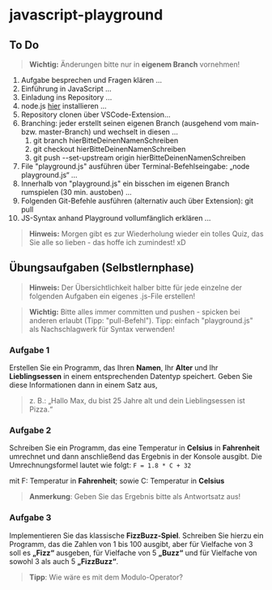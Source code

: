 # javascript-playground

## To Do

> **Wichtig:** Änderungen bitte nur in **eigenem Branch** vornehmen!

1. Aufgabe besprechen und Fragen klären ...
2. Einführung in JavaScript ...
3. Einladung ins Repository ...
4. node.js [hier](https://nodejs.org/en) installieren ...
5. Repository clonen über VSCode-Extension...
6. Branching: jeder erstellt seinen eigenen Branch (ausgehend vom main- bzw. master-Branch) und wechselt in diesen ...
   1. git branch hierBitteDeinenNamenSchreiben
   2. git checkout hierBitteDeinenNamenSchreiben
   3. git push --set-upstream origin hierBitteDeinenNamenSchreiben
7. File "playground.js" ausführen über Terminal-Befehlseingabe: „node playground.js“ ...
8. Innerhalb von "playground.js" ein bisschen im eigenen Branch rumspielen (30 min. austoben) ...
9. Folgenden Git-Befehle ausführen (alternativ auch über Extension): git pull
10. JS-Syntax anhand Playground vollumfänglich erklären ...

> **Hinweis:** Morgen gibt es zur Wiederholung wieder ein tolles Quiz, das Sie alle so lieben - das hoffe ich zumindest! xD

## Übungsaufgaben (Selbstlernphase)

> **Hinweis:** Der Übersichtlichkeit halber bitte für jede einzelne der folgenden Aufgaben ein eigenes .js-File erstellen!

> **Wichtig:** Bitte alles immer committen und pushen - spicken bei anderen erlaubt (Tipp: "pull-Befehl"). Tipp: einfach "playground.js" als Nachschlagwerk für Syntax verwenden!

### Aufgabe 1
Erstellen Sie ein Programm, das Ihren **Namen**, Ihr **Alter** und Ihr **Lieblingsessen** in einem entsprechenden Datentyp speichert. Geben Sie diese Informationen dann in einem Satz aus,
> z. B.: „Hallo Max, du bist 25 Jahre alt und dein Lieblingsessen ist Pizza.“

### Aufgabe 2
Schreiben Sie ein Programm, das eine Temperatur in **Celsius** in **Fahrenheit** umrechnet und dann anschließend das Ergebnis in der Konsole ausgibt. Die Umrechnungsformel lautet wie folgt: `F = 1.8 * C + 32`

mit F: Temperatur in **Fahrenheit**;
sowie C: Temperatur in **Celsius**

> **Anmerkung**: Geben Sie das Ergebnis bitte als Antwortsatz aus!

### Aufgabe 3
Implementieren Sie das klassische **FizzBuzz-Spiel**. Schreiben Sie hierzu ein Programm, das die Zahlen von 1 bis 100 ausgibt, aber für Vielfache von 3 soll es **„Fizz“** ausgeben, für Vielfache von 5 **„Buzz“** und für Vielfache von sowohl 3 als auch 5 **„FizzBuzz“**.

> **Tipp**: Wie wäre es mit dem Modulo-Operator?